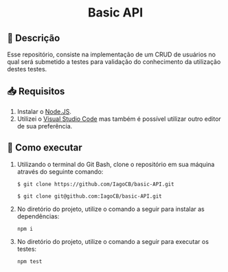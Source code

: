 <h1 align="center"> Basic API </h1>

## 📝 Descrição <a name="Descrição"></a>

Esse repositório, consiste na implementação de um CRUD de usuários no qual será submetido a testes para validação do conhecimento da utilização destes testes.
<br>

## 📥 Requisitos <a name="Requisitos"></a>
1. Instalar o [Node.JS](https://nodejs.org/en/download/).
2. Utilizei o [Visual Studio Code](https://code.visualstudio.com/) mas também é possível utilizar outro editor de sua preferência.

## 🧩 Como executar <a name="Como-executar"></a>
1. Utilizando o terminal do Git Bash, clone o repositório em sua máquina através do seguinte comando:
    ```
    $ git clone https://github.com/IagoCB/basic-API.git
    ```
    ```
    $ git clone git@github.com:IagoCB/basic-API.git
    ```

2. No diretório do projeto, utilize o comando a seguir para instalar as dependências:
    ```
    npm i
    ```
3. No diretório do projeto, utilize o comando a seguir para executar os testes:
    ```
    npm test
    ```
